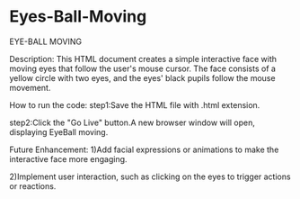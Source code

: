 # Eyes-Ball-Moving
EYE-BALL MOVING

Description:
This HTML document creates a simple interactive face with moving eyes that follow the user's mouse cursor. The face consists of a yellow circle with two eyes, and the eyes' black pupils follow the mouse movement.

How to run the code:
step1:Save the HTML file with .html extension.

step2:Click the "Go Live" button.A new browser window will open, displaying EyeBall moving.

Future Enhancement:
1)Add facial expressions or animations to make the interactive face more engaging.

2)Implement user interaction, such as clicking on the eyes to trigger actions or reactions.
